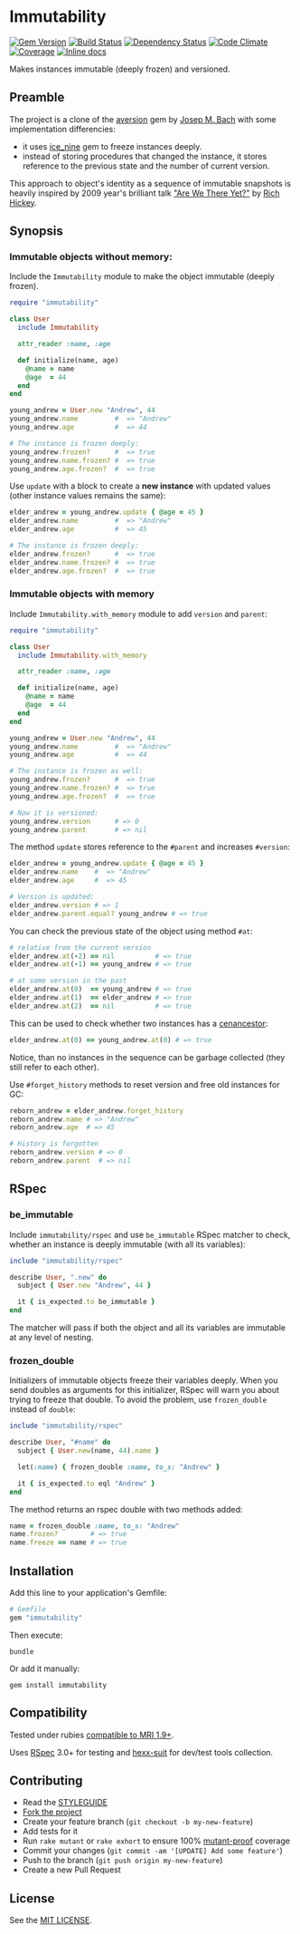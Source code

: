 Immutability
============

[![Gem Version](https://img.shields.io/gem/v/immutability.svg?style=flat)][gem]
[![Build Status](https://img.shields.io/travis/nepalez/immutability/master.svg?style=flat)][travis]
[![Dependency Status](https://img.shields.io/gemnasium/nepalez/immutability.svg?style=flat)][gemnasium]
[![Code Climate](https://img.shields.io/codeclimate/github/nepalez/immutability.svg?style=flat)][codeclimate]
[![Coverage](https://img.shields.io/coveralls/nepalez/immutability.svg?style=flat)][coveralls]
[![Inline docs](http://inch-ci.org/github/nepalez/immutability.svg)][inch]

Makes instances immutable (deeply frozen) and versioned.

Preamble
--------

The project is a clone of the [aversion][aversion] gem by [Josep M. Bach][txus] with some implementation differencies:

- it uses [ice_nine][ice_nine] gem to freeze instances deeply.
- instead of storing procedures that changed the instance, it stores reference to the previous state and the number of current version.

This approach to object's identity as a sequence of immutable snapshots is heavily inspired by 2009 year's brilliant talk ["Are We There Yet?"][are_we_there_yet] by [Rich Hickey][richhickey].

Synopsis
--------

### Immutable objects without memory:

Include the `Immutability` module to make the object immutable (deeply frozen).

```ruby
require "immutability"

class User
  include Immutability

  attr_reader :name, :age

  def initialize(name, age)
    @name = name
    @age  = 44
  end
end

young_andrew = User.new "Andrew", 44
young_andrew.name         #  => "Andrew"
young_andrew.age          #  => 44

# The instance is frozen deeply:
young_andrew.frozen?      #  => true
young_andrew.name.frozen? #  => true
young_andrew.age.frozen?  #  => true
```

Use `update` with a block to create a **new instance** with updated values (other instance values remains the same):

```ruby
elder_andrew = young_andrew.update { @age = 45 }
elder_andrew.name         #  => "Andrew"
elder_andrew.age          #  => 45

# The instance is frozen deeply:
elder_andrew.frozen?      #  => true
elder_andrew.name.frozen? #  => true
elder_andrew.age.frozen?  #  => true
```

### Immutable objects with memory

Include `Immutability.with_memory` module to add `version` and `parent`:

```ruby
require "immutability"

class User
  include Immutability.with_memory

  attr_reader :name, :age

  def initialize(name, age)
    @name = name
    @age  = 44
  end
end

young_andrew = User.new "Andrew", 44
young_andrew.name         #  => "Andrew"
young_andrew.age          #  => 44

# The instance is frozen as well:
young_andrew.frozen?      #  => true
young_andrew.name.frozen? #  => true
young_andrew.age.frozen?  #  => true

# Now it is versioned:
young_andrew.version      # => 0
young_andrew.parent       # => nil
```

The method `update` stores reference to the `#parent` and increases `#version`:

```ruby
elder_andrew = young_andrew.update { @age = 45 }
elder_andrew.name    #  => "Andrew"
elder_andrew.age     #  => 45

# Version is updated:
elder_andrew.version # => 1
elder_andrew.parent.equal? young_andrew # => true
```

You can check the previous state of the object using method `#at`:

```ruby
# relative from the current version
elder_andrew.at(-2) == nil          # => true
elder_andrew.at(-1) == young_andrew # => true

# at some version in the past
elder_andrew.at(0)  == young_andrew # => true
elder_andrew.at(1)  == elder_andrew # => true
elder_andrew.at(2)  == nil          # => true
```

This can be used to check whether two instances has a [cenancestor][cenancestor]:

```ruby
elder_andrew.at(0) == young_andrew.at(0) # => true
```

Notice, than no instances in the sequence can be garbage collected (they still refer to each other).

Use `#forget_history` methods to reset version and free old instances for GC:

```ruby
reborn_andrew = elder_andrew.forget_history
reborn_andrew.name # => "Andrew"
reborn_andrew.age  # => 45

# History is forgotten
reborn_andrew.version # => 0
reborn_andrew.parent  # => nil
```

RSpec
-----

### be_immutable

Include `immutability/rspec` and use `be_immutable` RSpec matcher to check, whether an instance is deeply immutable (with all its variables):

```ruby
include "immutability/rspec"

describe User, ".new" do
  subject { User.new "Andrew", 44 }

  it { is_expected.to be_immutable }
end
```

The matcher will pass if both the object and all its variables are immutable at any level of nesting.

### frozen_double

Initializers of immutable objects freeze their variables deeply. When you send doubles as arguments for this initializer, RSpec will warn you about trying to freeze that double. To avoid the problem, use `frozen_double` instead of `double`:

```ruby
include "immutability/rspec"

describe User, "#name" do
  subject { User.new(name, 44).name }

  let(:name) { frozen_double :name, to_s: "Andrew" }

  it { is_expected.to eql "Andrew" }
end
```

The method returns an rspec double with two methods added:

```ruby
name = frozen_double :name, to_s: "Andrew"
name.frozen?        # => true
name.freeze == name # => true
```

Installation
------------

Add this line to your application's Gemfile:

```ruby
# Gemfile
gem "immutability"
```

Then execute:

```
bundle
```

Or add it manually:

```
gem install immutability
```

Compatibility
-------------

Tested under rubies [compatible to MRI 1.9+](.travis.yml).

Uses [RSpec][rspec] 3.0+ for testing and [hexx-suit][suit] for dev/test tools collection.

Contributing
------------

* Read the [STYLEGUIDE](config/metrics/STYLEGUIDE)
* [Fork the project](https://github.com/nepalez/immutability)
* Create your feature branch (`git checkout -b my-new-feature`)
* Add tests for it
* Run `rake mutant` or `rake exhort` to ensure 100% [mutant-proof][mutant] coverage
* Commit your changes (`git commit -am '[UPDATE] Add some feature'`)
* Push to the branch (`git push origin my-new-feature`)
* Create a new Pull Request

License
-------

See the [MIT LICENSE](LICENSE).

[are_we_there_yet]: http://www.infoq.com/presentations/Are-We-There-Yet-Rich-Hickey
[aversion]: https://github.com/txus/aversion
[cenancestor]: https://en.wikipedia.org/wiki/Last_universal_ancestor
[codeclimate]: https://codeclimate.com/github/nepalez/immutability
[coveralls]: https://coveralls.io/r/nepalez/immutability
[gem]: https://rubygems.org/gems/immutability
[gemnasium]: https://gemnasium.com/nepalez/immutability
[ice_nine]: https://github.com/dkubb/ice_nine
[inch]: https://inch-ci.org/github/nepalez/immutability
[mutant]: https://github.com/mbj/mutant
[richhickey]: http://github.com/richhickey
[rspec]: http://rspec.org
[suit]: https://github.com/nepalez/hexx-suit
[travis]: https://travis-ci.org/nepalez/immutability
[txus]: https://github.com/txus
